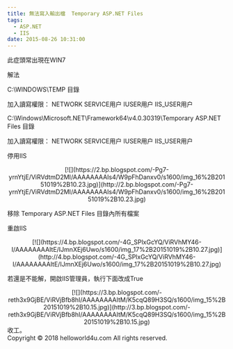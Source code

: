 ```yaml
---
title: 無法寫入輸出檔  Temporary ASP.NET Files
tags:
  - ASP.NET
  - IIS
date: 2015-08-26 10:31:00
---
```


此症頭常出現在WIN7

解法

C:\WINDOWS\TEMP 目錄

加入讀寫權限：
NETWORK SERVICE用户
IUSER用户
IIS_USER用户

C:\Windows\Microsoft.NET\Framework64\v4.0.30319\Temporary ASP.NET Files 目錄

加入讀寫權限：
NETWORK SERVICE用户
IUSER用户
IIS_USER用户

停用IIS
<div class="separator" style="clear: both; text-align: center;">[![](https://2.bp.blogspot.com/-Pg7-yrnYtjE/ViRVdtmD2MI/AAAAAAAAIs4/W9pFhDanxv0/s1600/img_16%2B20151019%2B10.23.jpg)](http://2.bp.blogspot.com/-Pg7-yrnYtjE/ViRVdtmD2MI/AAAAAAAAIs4/W9pFhDanxv0/s1600/img_16%2B20151019%2B10.23.jpg)</div>

移除 Temporary ASP.NET Files 目錄內所有檔案

重啟IIS
<div class="separator" style="clear: both; text-align: center;">[![](https://4.bp.blogspot.com/-4G_SPlxGcYQ/ViRVhMY46-I/AAAAAAAAItE/IJmnXEj6Uwo/s1600/img_17%2B20151019%2B10.27.jpg)](http://4.bp.blogspot.com/-4G_SPlxGcYQ/ViRVhMY46-I/AAAAAAAAItE/IJmnXEj6Uwo/s1600/img_17%2B20151019%2B10.27.jpg)</div>

若還是不能解，開啟IIS管理員，執行下面改成True
<div class="separator" style="clear: both; text-align: center;">[![](https://3.bp.blogspot.com/-reth3x9GjBE/ViRVjBfb8hI/AAAAAAAAItM/K5cqQ89H3SQ/s1600/img_15%2B20151019%2B10.15.jpg)](http://3.bp.blogspot.com/-reth3x9GjBE/ViRVjBfb8hI/AAAAAAAAItM/K5cqQ89H3SQ/s1600/img_15%2B20151019%2B10.15.jpg)</div>
收工。

<div class="blogger-post-footer">Copyright © 2018 helloworld4u.com All rights reserved.</div>